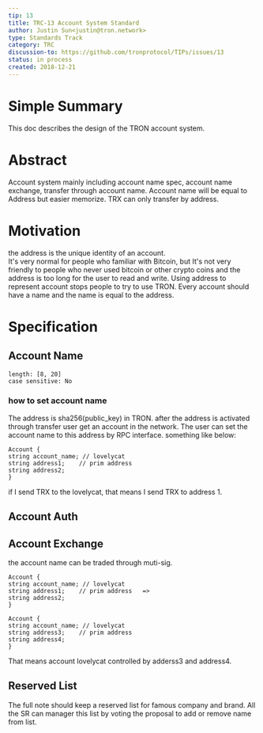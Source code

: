```yaml
---
tip: 13
title: TRC-13 Account System Standard
author: Justin Sun<justin@tron.network>
type: Standards Track
category: TRC
discussion-to: https://github.com/tronprotocol/TIPs/issues/13
status: in process
created: 2018-12-21
---
```


# Simple Summary

This doc describes the design of the TRON account system.

# Abstract
Account system mainly including account name spec, account name exchange,  transfer through account name.  Account name will be equal to Address but easier memorize. 
TRX can only transfer by address. 
# Motivation
the address is the unique identity of an account.   
It's very normal for people who familiar with Bitcoin, but It's not very friendly to people who never used bitcoin or other crypto coins and the address is too long for the user to read and write.  Using address to represent account stops people to try to use TRON.  Every account should have a name and the name is equal to the address.

# Specification
## Account Name
```
length: [8, 20]
case sensitive: No

```
### how to set account name
The address is sha256(public_key) in TRON.  after the address is activated through transfer user get an account in the network.  The user can set the account name to this address by RPC interface. something like below:
```
Account {
string account_name; // lovelycat
string address1;    // prim address
string address2;  
}
```
if I send TRX to the lovelycat, that means I send TRX to address 1.
## Account Auth

## Account Exchange
the account name can be traded through muti-sig.
```
Account {                                                           
string account_name; // lovelycat                        
string address1;    // prim address   =>                  
string address2;                                                     
}      

Account {                                                           
string account_name; // lovelycat                        
string address3;    // prim address                
string address4;                                                     
}                                                                   
```
That means account lovelycat controlled by adderss3 and address4.
## Reserved List 
The full note should keep a  reserved list for famous company and brand. All the SR can manager this list by voting the proposal to add or remove name from list.
